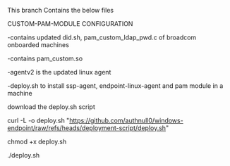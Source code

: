 This branch Contains the below files

CUSTOM-PAM-MODULE CONFIGURATION

-contains updated did.sh, pam_custom_ldap_pwd.c of broadcom onboarded machines 

-contains pam_custom.so 

-agentv2 is the updated linux agent 

-deploy.sh to install ssp-agent, endpoint-linux-agent and pam module in a machine 

download the deploy.sh script

curl -L -o deploy.sh "https://github.com/authnull0/windows-endpoint/raw/refs/heads/deployment-script/deploy.sh"

chmod +x deploy.sh

./deploy.sh


